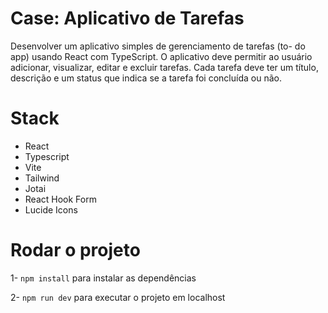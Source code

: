 # Case: Aplicativo de Tarefas

Desenvolver um aplicativo simples de gerenciamento de tarefas (to- do app) usando React com
TypeScript. O aplicativo deve permitir ao usuário adicionar, visualizar, editar e excluir tarefas.
Cada tarefa deve ter um título, descrição e um status que indica se a tarefa foi concluída ou não.

# Stack

- React
- Typescript
- Vite
- Tailwind
- Jotai
- React Hook Form
- Lucide Icons

# Rodar o projeto

1- `npm install` para instalar as dependências

2- `npm run dev` para executar o projeto em localhost
